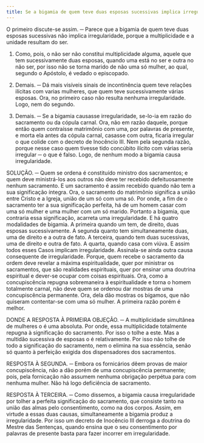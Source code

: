 ```yaml
---
title: Se a bigamia de quem teve duas esposas sucessivas implica irregularidades
---
```


O primeiro discute-se assim. ─ Parece que a bigamia de quem teve duas esposas sucessivas não implica irregularidade, porque a multiplicidade e a unidade resultam do ser.  

1. Como, pois, o não ser não constitui multiplicidade alguma, aquele que tem sucessivamente duas esposas, quando uma está no ser e outra no não ser, por isso não se torna marido de não uma só mulher, ao qual, segundo o Apóstolo, é vedado o episcopado.  

2. Demais. ─ Dá mais visíveis sinais de incontinência quem teve relações ilícitas com varias mulheres, que quem teve sucessivamente várias esposas. Ora, no primeiro caso não resulta nenhuma irregularidade. Logo, nem do segundo.  

3. Demais. ─ Se a bigamia causasse irregularidade, se-lo-ia em razão do sacramento ou da cópula carnal. Ora, não em razão daquele, porque então quem contraísse matrimônio com uma, por palavras de presente, e morta ela antes da cópula carnal, casasse com outra, ficaria irregular o que colide com o decreto de Inocêncio III. Nem pela segunda razão, porque nesse caso quem tivesse tido concúbito ilícito com várias seria irregular ─ o que é falso. Logo, de nenhum modo a bigamia causa irregularidade.  

SOLUÇÃO. ─ Quem se ordena é constituído ministro dos sacramentos; e quem deve ministrá-los aos outros não deve ter recebido defeituosamente nenhum sacramento. E um sacramento é assim recebido quando não tem a sua significação íntegra. Ora, o sacramento do matrimônio significa a união entre Cristo e a Igreja, união de um só com uma só. Por onde, a fim de o sacramento ter a sua significação perfeita, há de um homem casar com uma só mulher e uma mulher com um só marido. Portanto a bigamia, que contraria essa significação, acarreta uma irregularidade. E há quatro modalidades de bigamia. A primeira quando um tem, de direito, duas esposas sucessivamente. A segunda quanto tem simultaneamente duas, uma de direito e a outra de fato. A terceira, quando tem duas sucessivas, uma de direito e outra de fato. A quarta, quando casa com viúva. E assim todos esses Casos implicam irregularidade. Assinala-se ainda outra causa consequente de irregularidade. Porque, quem recebe o sacramento da ordem deve revelar a máxima espiritualidade, quer por ministrar os sacramentos, que são realidades espirituais, quer por ensinar uma doutrina espiritual e dever-se ocupar com coisas espirituais. Ora, como a concupiscência repugna sobremaneira à espiritualidade e torna o homem totalmente carnal, não deve quem se ordenou dar mostras de uma concupiscência permanente. Ora, dela dão mostras os bígamos, que não quiseram contentar-se com uma só mulher. A primeira razão porém é melhor.  

DONDE A RESPOSTA À PRIMEIRA OBJEÇÃO. ─ A multiplicidade simultânea de mulheres o é uma absoluta. Por onde, essa multiplicidade totalmente repugna à significação do sacramento. Por isso o tolhe a este. Mas a multidão sucessiva de esposas o é relativamente. Por isso não tolhe de todo a significação do sacramento, nem o elimina na sua essência, senão só quanto à perfeição exigida dos dispensadores dos sacramentos. 

RESPOSTA À SEGUNDA. ─ Embora os fornicários dêem provas de maior concupiscência, não a dão porém de uma concupiscência permanente; pois, pela fornicação não assumem nenhuma obrigação perpétua para com nenhuma mulher. Não há logo deficiência de sacramento.  

RESPOSTA À TERCEIRA. ─ Como dissemos, a bigamia causa irregularidade por tolher a perfeita significação do sacramento, que consiste tanto na união das almas pelo consentimento, como na dos corpos. Assim, em virtude a essas duas causas, simultaneamente a bigamia produz a irregularidade. Por isso um decreto de Inocêncio III derroga a doutrina do Mestre das Sentenças, quando ensina que o seu consentimento por palavras de presente basta para fazer incorrer em irregularidade.